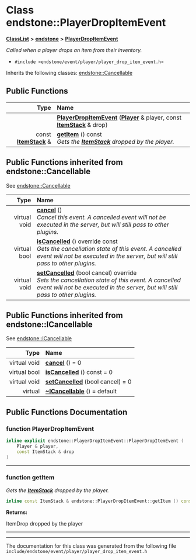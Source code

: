 

# Class endstone::PlayerDropItemEvent



[**ClassList**](annotated.md) **>** [**endstone**](namespaceendstone.md) **>** [**PlayerDropItemEvent**](classendstone_1_1PlayerDropItemEvent.md)



_Called when a player drops an item from their inventory._ 

* `#include <endstone/event/player/player_drop_item_event.h>`



Inherits the following classes: [endstone::Cancellable](classendstone_1_1Cancellable.md)










































































## Public Functions

| Type | Name |
| ---: | :--- |
|   | [**PlayerDropItemEvent**](#function-playerdropitemevent) ([**Player**](classendstone_1_1Player.md) & player, const [**ItemStack**](classendstone_1_1ItemStack.md) & drop) <br> |
|  const [**ItemStack**](classendstone_1_1ItemStack.md) & | [**getItem**](#function-getitem) () const<br>_Gets the_ [_**ItemStack**_](classendstone_1_1ItemStack.md) _dropped by the player._ |


## Public Functions inherited from endstone::Cancellable

See [endstone::Cancellable](classendstone_1_1Cancellable.md)

| Type | Name |
| ---: | :--- |
| virtual void | [**cancel**](classendstone_1_1Cancellable.md#function-cancel) () <br>_Cancel this event. A cancelled event will not be executed in the server, but will still pass to other plugins._  |
| virtual bool | [**isCancelled**](classendstone_1_1Cancellable.md#function-iscancelled) () override const<br>_Gets the cancellation state of this event. A cancelled event will not be executed in the server, but will still pass to other plugins._  |
| virtual void | [**setCancelled**](classendstone_1_1Cancellable.md#function-setcancelled) (bool cancel) override<br>_Sets the cancellation state of this event. A cancelled event will not be executed in the server, but will still pass to other plugins._  |


## Public Functions inherited from endstone::ICancellable

See [endstone::ICancellable](classendstone_1_1ICancellable.md)

| Type | Name |
| ---: | :--- |
| virtual void | [**cancel**](classendstone_1_1ICancellable.md#function-cancel) () = 0<br> |
| virtual bool | [**isCancelled**](classendstone_1_1ICancellable.md#function-iscancelled) () const = 0<br> |
| virtual void | [**setCancelled**](classendstone_1_1ICancellable.md#function-setcancelled) (bool cancel) = 0<br> |
| virtual  | [**~ICancellable**](classendstone_1_1ICancellable.md#function-icancellable) () = default<br> |
















































































## Public Functions Documentation




### function PlayerDropItemEvent 

```C++
inline explicit endstone::PlayerDropItemEvent::PlayerDropItemEvent (
    Player & player,
    const ItemStack & drop
) 
```




<hr>



### function getItem 

_Gets the_ [_**ItemStack**_](classendstone_1_1ItemStack.md) _dropped by the player._
```C++
inline const ItemStack & endstone::PlayerDropItemEvent::getItem () const
```





**Returns:**

ItemDrop dropped by the player 





        

<hr>

------------------------------
The documentation for this class was generated from the following file `include/endstone/event/player/player_drop_item_event.h`

